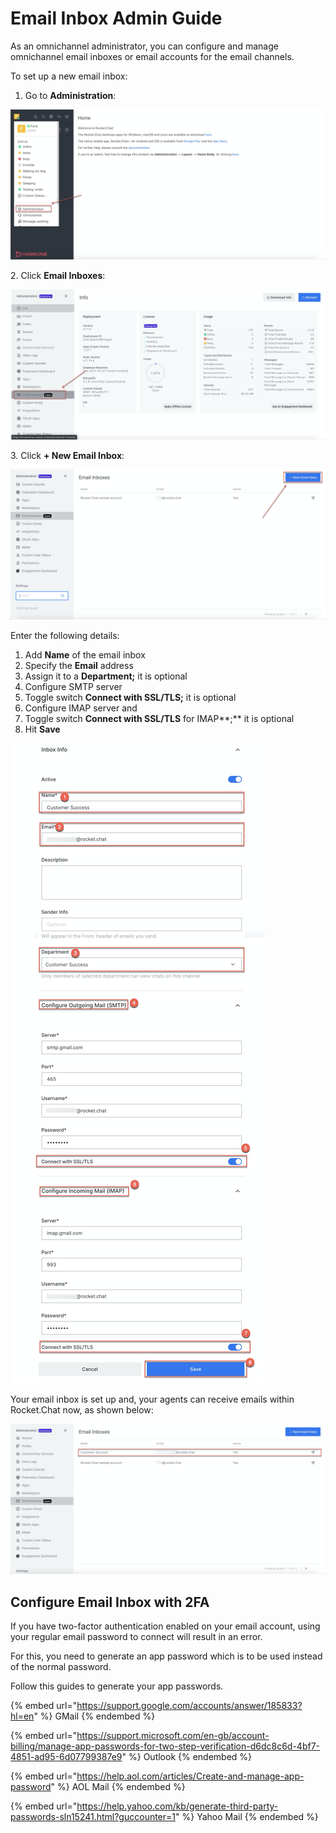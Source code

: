# Email Inbox Admin Guide

As an omnichannel administrator, you can configure and manage omnichannel email inboxes or email accounts for the email channels.

To set up a new email inbox:

1. Go to **Administration**:

![](<../../../../.gitbook/assets/image (231).png>)

2\. Click **Email Inboxes**:

![](<../../../../.gitbook/assets/image (232).png>)

3\. Click **+ New Email Inbox**:

![](<../../../../.gitbook/assets/image (245).png>)

Enter the following details:

1. Add **Name** of the email inbox
2. Specify the **Email** address
3. Assign it to a **Department;** it is optional&#x20;
4. Configure SMTP server
5. Toggle switch **Connect with SSL/TLS;** it is optional&#x20;
6. &#x20;Configure IMAP server and
7. Toggle switch **Connect with SSL/TLS** for IMAP**;** it is optional&#x20;
8. Hit **Save**

![](<../../../../.gitbook/assets/image (234).png>)

Your email inbox is set up and, your agents can receive emails within Rocket.Chat now, as shown below:

![](<../../../../.gitbook/assets/image (246).png>)

## Configure Email Inbox with 2FA

If you have two-factor authentication enabled on your email account, using your regular email password to connect will result in an error.

For this, you need to generate an app password which is to be used instead of the normal password.

Follow this guides to generate your app passwords.

{% embed url="https://support.google.com/accounts/answer/185833?hl=en" %}
GMail
{% endembed %}

{% embed url="https://support.microsoft.com/en-gb/account-billing/manage-app-passwords-for-two-step-verification-d6dc8c6d-4bf7-4851-ad95-6d07799387e9" %}
Outlook
{% endembed %}

{% embed url="https://help.aol.com/articles/Create-and-manage-app-password" %}
AOL Mail
{% endembed %}

{% embed url="https://help.yahoo.com/kb/generate-third-party-passwords-sln15241.html?guccounter=1" %}
Yahoo Mail
{% endembed %}

